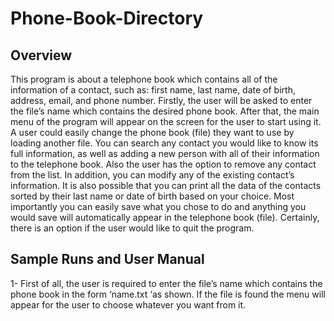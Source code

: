 # Phone-Book-Directory

## Overview

This program is about a telephone book which contains all of the information of a contact, such as: first name, last name, date of birth, address, email, and phone number. Firstly, the user will be asked to enter the file’s name which contains the desired phone book. After that, the main menu of the program will appear on the screen for the user to start using it. A user could easily change the phone book (file) they want to use by loading another file. You can search any contact you would like to know its full information, as well as adding a new person with all of their information to the telephone book. Also the user has the option to remove any contact from the list. In addition, you can modify any of the existing contact’s information. It is also possible that you can print all the data of the contacts sorted by their last name or date of birth based on your choice. Most importantly you can easily save what you chose to do and anything you would save will automatically appear in the telephone book (file). Certainly, there is an option if the user would like to quit the program. 

## Sample Runs and User Manual

1- First of all, the user is required to enter the file’s name which contains the phone book in the form ‘name.txt ‘as shown. If the file is found the menu will appear for the user to choose whatever you want from it.

